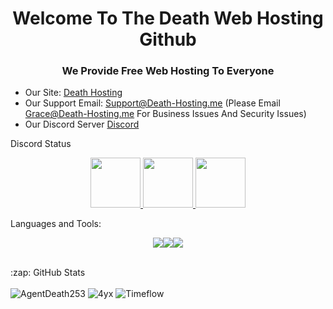 <h1 align="center">Welcome To The Death Web Hosting Github</h1>
<h3 align="center">We Provide Free Web Hosting To Everyone</h3>

- Our Site: [Death Hosting](https://death-hosting.me)
- Our Support Email: Support@Death-Hosting.me (Please Email Grace@Death-Hosting.me For Business Issues And Security Issues)
- Our Discord Server [Discord](https://discord.death-hosting.me)



 Discord Status
<p align="center">
<a href="https://discord.com/users/991140932432965693">
<img height="80px" src="https://discord.c99.nl/widget/theme-2/991140932432965693.png" /> <a href="https://discord.com/users/590617001811247105">
<img height="80px" src="https://discord.c99.nl/widget/theme-2/590617001811247105.png" /> <a href="https://discord.com/users/282911966752931843">
<img height="80px" src="https://discord.c99.nl/widget/theme-2/282911966752931843.png" /> <a href="https://discord.com/users/282911966752931843">
</a>
</p>

</a>
</p>
 Languages and Tools:
<p align="center">
<img src="https://img.shields.io/badge/html-black?style=for-the-badge&logo=html" /><img src="https://img.shields.io/badge/php-black?style=for-the-badge&logo=php" /><img src="https://img.shields.io/badge/css-black?style=for-the-badge&logo=css" />
</p>
<br>




  <summary>:zap: GitHub Stats</summary>
</br>
<img  alt="AgentDeath253" src="https://github-readme-stats.vercel.app/api?username=agentdeath253&show_icons=true&locale=en&theme=dark&layout=compact" /> 
<img  alt="4yx" src="https://github-readme-stats.vercel.app/api?username=4yx&show_icons=true&locale=en&theme=dark&layout=compact" />
<img  alt="Timeflow" src="https://github-readme-stats.vercel.app/api?username=timeflow5&show_icons=true&locale=en&theme=dark&layout=compact" />
